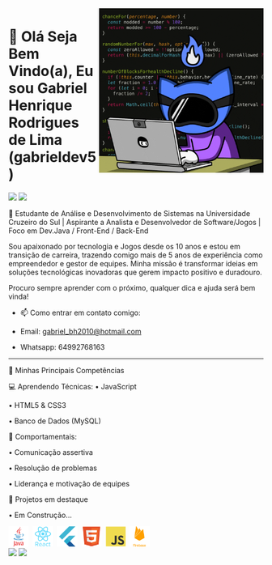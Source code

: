 <img src = "Code Hacking GIF by Pizza Ninjas.gif" width = "325px" align = "right">


# 👋 Olá Seja Bem Vindo(a), Eu sou Gabriel Henrique Rodrigues de Lima (gabrieldev5)

 <div> 
  <a href="https://www.linkedin.com/in/gabriel-henrique-rodrigues-de-lima-80900637a/" target="_blank"><img src="https://img.shields.io/badge/-LinkedIn-%230077B5?style=for-the-badge&logo=linkedin&logoColor=white" target="_blank"></a> 
   <a href="https://www.instagram.com/gabriiel.lm?igsh=N3N2ZzF0MGJxc2R3&utm_source=qr" target="_blank"><img src="https://img.shields.io/badge/-Instagram-%23E4405F?style=for-the-badge&logo=instagram&logoColor=white" target="_blank"></a>
</div>



🎯 Estudante de Análise e Desenvolvimento de Sistemas na Universidade Cruzeiro do Sul | Aspirante a Analista e Desenvolvedor de Software/Jogos | Foco em Dev.Java / Front-End / Back-End

Sou apaixonado por tecnologia e Jogos desde os 10 anos e estou em transição de carreira, trazendo comigo mais de 5 anos de experiência como empreendedor e gestor de equipes. Minha missão é transformar ideias em soluções tecnológicas inovadoras que gerem impacto positivo e duradouro.

Procuro sempre aprender com o próximo, qualquer dica e ajuda será bem vinda!

- 📫 Como entrar em contato comigo:

- Email: gabriel_bh2010@hotmail.com

- Whatsapp: 64992768163

---

 🚀 Minhas Principais Competências

💻 Aprendendo Técnicas:
•	JavaScript
 
•	HTML5 & CSS3
 
•	Banco de Dados (MySQL)

🧠 Comportamentais:

•	Comunicação assertiva

•	Resolução de problemas

•	Liderança e motivação de equipes



📌 Projetos em destaque
	
   •	Em Construção...


   <div>
  <img src="https://github.com/devicons/devicon/blob/master/icons/java/java-original-wordmark.svg" title="Java" alt="Java" width="40" height="40"/>&nbsp;
  <img src="https://github.com/devicons/devicon/blob/master/icons/react/react-original-wordmark.svg" title="React" alt="React" width="40" height="40"/>&nbsp;
  <img src="https://github.com/devicons/devicon/blob/master/icons/flutter/flutter-original.svg" title="Flutter" alt="Flutter" width="40" height="40"/>&nbsp;
  <img src="https://github.com/devicons/devicon/blob/master/icons/html5/html5-original.svg" title="HTML5" alt="HTML" width="40" height="40"/>&nbsp;
  <img src="https://github.com/devicons/devicon/blob/master/icons/javascript/javascript-original.svg" title="JavaScript" alt="JavaScript" width="40" height="40"/>&nbsp;
  <img src="https://github.com/devicons/devicon/blob/master/icons/firebase/firebase-plain-wordmark.svg" title="Firebase" alt="Firebase" width="40" height="40"/>&nbsp;
</div>




<div align = "left">
<img height = "200em" src="https://github-readme-stats.vercel.app/api/top-langs/?username=is&show_icons=true&theme=bear&count_private=true"/>
<img height = "200em" src="https://github-readme-stats.vercel.app/api?username=gabrieldev5&show_icons=true&show_icons=true&theme=bear&count_private=true" />
</div>



       
       


       
       
       
 
    
	

